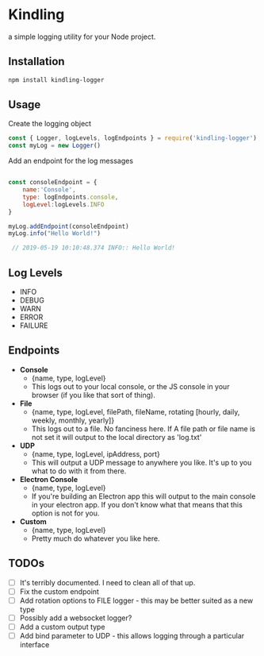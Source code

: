 # Kindling
a simple logging utility for your Node project.

## Installation
```bash
npm install kindling-logger
```

## Usage

Create the logging object
```javascript
const { Logger, logLevels, logEndpoints } = require('kindling-logger')
const myLog = new Logger()
```

Add an endpoint for the log messages 


```javascript

const consoleEndpoint = {
    name:'Console',
    type: logEndpoints.console,
    logLevel:logLevels.INFO
}

myLog.addEndpoint(consoleEndpoint)
myLog.info("Hello World!")

 // 2019-05-19 10:10:48.374 INFO:: Hello World!

```

## Log Levels
  * INFO
  * DEBUG
  * WARN
  * ERROR
  * FAILURE

## Endpoints
* **Console**
  * {name, type, logLevel}
  * This logs out to your local console, or the JS console in your browser (if you like that sort of thing).
* **File**
  * {name, type, logLevel, filePath, fileName, rotating [hourly, daily, weekly, monthly, yearly]}
  * This logs out to a file. No fanciness here. If A file path or file name is not set it will output to the local directory as 'log.txt'
* **UDP**
  * {name, type, logLevel, ipAddress, port}
  * This will output a UDP message to anywhere you like. It's up to you what to do with it from there.
* **Electron Console**
  * {name, type, logLevel}
  * If you're building an Electron app this will output to the main console in your electron app. If you don't know what that means that this option is not for you.
* **Custom**
  * {name, type, logLevel}
  * Pretty much do whatever you like here.

## TODOs
* [ ] It's terribly documented. I need to clean all of that up.
* [ ] Fix the custom endpoint
* [ ] Add rotation options to FILE logger - this may be better suited as a new type
* [ ] Possibly add a websocket logger?
* [ ] Add a custom output type
* [ ] Add bind parameter to UDP - this allows logging through a particular interface